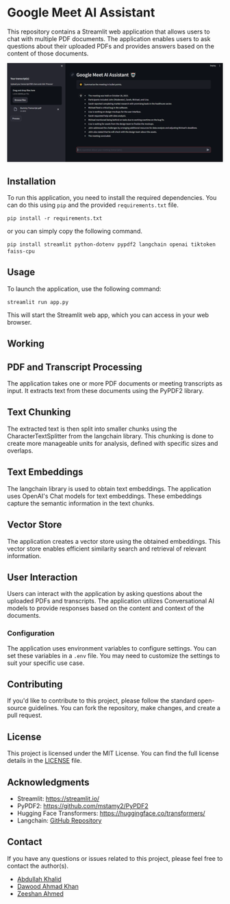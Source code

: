 # Google Meet AI Assistant

This repository contains a Streamlit web application that allows users to chat with multiple PDF documents. The application enables users to ask questions about their uploaded PDFs and provides answers based on the content of those documents.

![chatbot](images/sample.PNG)

## Installation

To run this application, you need to install the required dependencies. You can do this using `pip` and the provided `requirements.txt` file.
```
pip install -r requirements.txt
```
or you can simply copy the following command.
```
pip install streamlit python-dotenv pypdf2 langchain openai tiktoken faiss-cpu
```

## Usage

To launch the application, use the following command:
```
streamlit run app.py
```
This will start the Streamlit web app, which you can access in your web browser.

## Working

## PDF and Transcript Processing

The application takes one or more PDF documents or meeting transcripts as input. It extracts text from these documents using the PyPDF2 library.

## Text Chunking

The extracted text is then split into smaller chunks using the CharacterTextSplitter from the langchain library. This chunking is done to create more manageable units for analysis, defined with specific sizes and overlaps.

## Text Embeddings

The langchain library is used to obtain text embeddings. The application uses OpenAI's Chat models for text embeddings. These embeddings capture the semantic information in the text chunks.

## Vector Store

The application creates a vector store using the obtained embeddings. This vector store enables efficient similarity search and retrieval of relevant information.

## User Interaction

Users can interact with the application by asking questions about the uploaded PDFs and transcripts. The application utilizes Conversational AI models to provide responses based on the content and context of the documents.

### Configuration

The application uses environment variables to configure settings. You can set these variables in a `.env` file. You may need to customize the settings to suit your specific use case.

## Contributing

If you'd like to contribute to this project, please follow the standard open-source guidelines. You can fork the repository, make changes, and create a pull request.

## License

This project is licensed under the MIT License. You can find the full license details in the [LICENSE](LICENSE) file.

## Acknowledgments
- Streamlit: https://streamlit.io/
- PyPDF2: https://github.com/mstamy2/PyPDF2
- Hugging Face Transformers: https://huggingface.co/transformers/
- Langchain: [GitHub Repository](https://github.com/langchain-ai)

## Contact

If you have any questions or issues related to this project, please feel free to contact the author(s).

- [Abdullah Khalid](iabdulahk@gmail.com)
- [Dawood Ahmad Khan](dawoodk0007@gmail.com)
- [Zeeshan Ahmed](zeeshanahmed8064@outlook.com)